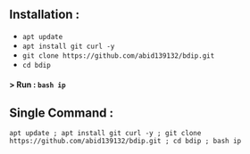 
## Installation :

* `apt update`
* `apt install git curl -y`
* `git clone https://github.com/abid139132/bdip.git`
* `cd bdip`

#### > Run : `bash ip`

## Single Command :
```
apt update ; apt install git curl -y ; git clone https://github.com/abid139132/bdip.git ; cd bdip ; bash ip
```
